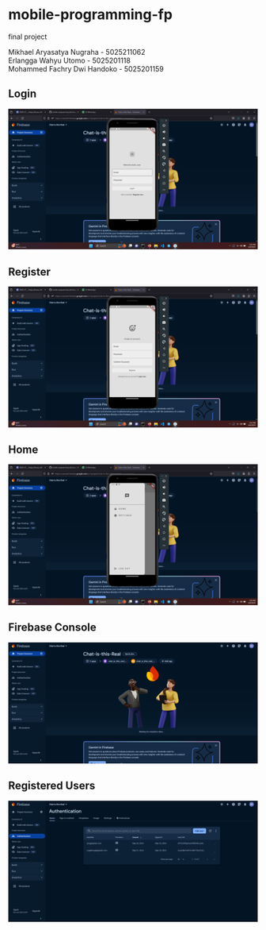 # mobile-programming-fp
final project

Mikhael Aryasatya Nugraha - 5025211062
<br />
Erlangga Wahyu Utomo - 5025201118
<br />
Mohammed Fachry Dwi Handoko - 5025201159
<br />

<h2> Login </h2>
<img src="https://raw.githubusercontent.com/mikhaelarya/mobile-programming-fp/main/image_captures/login.png" alt="" />

<br />

<h2> Register </h2>
<img src="https://raw.githubusercontent.com/mikhaelarya/mobile-programming-fp/main/image_captures/register.png" alt="" />

<br />

<h2> Home </h2>
<img src="https://raw.githubusercontent.com/mikhaelarya/mobile-programming-fp/main/image_captures/home_page.png" alt="" />

<br />

<h2> Firebase Console </h2>
<img src="https://raw.githubusercontent.com/mikhaelarya/mobile-programming-fp/main/image_captures/console_Chat-is-this-Real-Auth.png" alt="" />

<br />

<h2> Registered Users </h2>
<img src="https://raw.githubusercontent.com/mikhaelarya/mobile-programming-fp/main/image_captures/users_Chat-is-this-Real-Auth.png" alt="" />

<br />
